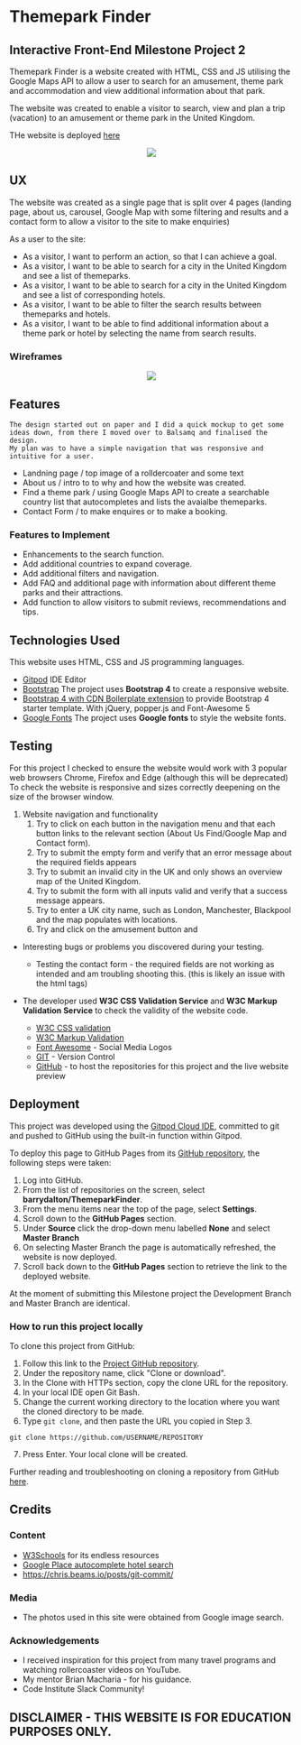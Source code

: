 
# Themepark Finder
## Interactive Front-End Milestone Project 2 

Themepark Finder is a website created with HTML, CSS and JS utilising the Google Maps API to allow a user to search for an amusement, theme park and accommodation and view additional information about that park.

The website was created to enable a visitor to search, view and plan a trip (vacation) to an amusement or theme park in the United Kingdom.

THe website is deployed [here](https://barrydalton.github.io/ThemeparkFinder/)


<div style="text-align:center;">
<img src="https://i.imgur.com/31489CF.png">
</div>




 
## UX
 
The website was created as a single page that is split over 4 pages (landing page, about us, carousel, Google Map with some filtering and results and a contact form to allow a visitor to the site to make enquiries)

As a user to the site:
- As a visitor, I want to perform an action, so that I can achieve a goal.
- As a visitor, I want to be able to search for a city in the United Kingdom and see a list of themeparks.
- As a visitor, I want to be able to search for a city in the United Kingdom and see a list of corresponding hotels.
- As a visitor, I want to be able to filter the search results between themeparks and hotels.
- As a visitor, I want to be able to find additional information about a theme park or hotel by selecting the name from search results.


### Wireframes

<div style="text-align:center;">
<img src="https://i.imgur.com/DnUcEZ8.png">
</div>


## Features

    The design started out on paper and I did a quick mockup to get some ideas down, from there I moved over to Balsamq and finalised the design.
    My plan was to have a simple navigation that was responsive and intuitive for a user. 

- Landning page / top image of a rolldercoater and some text
- About us / intro to to why and how the website was created.
- Find a theme park / using Google Maps API to create a searchable country list that autocompletes and lists the avaialbe themeparks.
- Contact Form / to make enquires or to make a booking.

### Features to Implement
- Enhancements to the search function.
- Add additional countries to expand coverage.
- Add additional filters and navigation.
- Add FAQ and additional page with information about different theme parks and their attractions.
- Add function to allow visitors to submit reviews, recommendations and tips.


## Technologies Used

This website uses HTML, CSS and JS programming languages.

- [Gitpod](https://www.https://www.gitpod.io/) IDE Editor
- [Bootstrap](https://www.https://getbootstrap.com/) The project uses **Bootstrap 4** to create a responsive website.
- [Bootstrap 4 with CDN Boilerplate extension](https://www.https://github.com/Eventyret/vscode-bcdn/) to provide Bootstrap 4 starter template. With jQuery, popper.js and Font-Awesome 5
- [Google Fonts](https://fonts.google.com/) The project uses **Google fonts** to style the website fonts.



## Testing

For this project I checked to ensure the website would work with 3 popular web browsers Chrome, Firefox and Edge (although this will be deprecated)
To check the website is responsive and sizes correctly deepening on the size of the browser window.

1. Website navigation and functionality 
    1. Try to click on each button in the navigation menu and that each button links to the relevant section (About Us Find/Google Map and Contact form).
    2. Try to submit the empty form and verify that an error message about the required fields appears
    3. Try to submit an invalid city in the UK and only shows an overview map of the United Kingdom.
    4. Try to submit the form with all inputs valid and verify that a success message appears.
    5. Try to enter a UK city name, such as London, Manchester, Blackpool and the map populates with locations.
    6. Try and click on the amusement button and 

- Interesting bugs or problems you discovered during your testing.
    - Testing the contact form - the required fields are not working as intended and am troubling shooting this. (this is likely an issue with the html tags)
    
- The developer used **W3C CSS Validation Service** and **W3C  Markup Validation Service** to check the validity of the website code.
    - [W3C CSS validation](https://jigsaw.w3.org/css-validator/)
    - [W3C Markup Validation]( https://validator.w3.org/)
    - [Font Awesome](https://fontawesome.com/) - Social Media Logos
    - [GIT](https://git-scm.com/) - Version Control
    - [GitHub](https://github.com/) - to host the repositories for this project and the live website preview


## Deployment

This project was developed using the [Gitpod Cloud IDE](https://gitpod.io/), committed to git and pushed to GitHub using the built-in function within Gitpod.

To deploy this page to GitHub Pages from its [GitHub repository](https://barrydalton.github.io/ThemeparkFinder/), the following steps were taken: 
1. Log into GitHub. 
2. From the list of repositories on the screen, select **barrydalton/ThemeparkFinder**.
3. From the menu items near the top of the page, select **Settings**.
4. Scroll down to the **GitHub Pages** section.
5. Under **Source** click the drop-down menu labelled **None** and select **Master Branch**
6. On selecting Master Branch the page is automatically refreshed, the website is now deployed. 
7. Scroll back down to the **GitHub Pages** section to retrieve the link to the deployed website.

At the moment of submitting this Milestone project the Development Branch and Master Branch are identical. 

### How to run this project locally

To clone this project from GitHub:
1. Follow this link to the [Project GitHub repository](https://barrydalton.github.io/ThemeparkFinder/).
2. Under the repository name, click "Clone or download".
3. In the Clone with HTTPs section, copy the clone URL for the repository. 
4. In your local IDE open Git Bash.
5. Change the current working directory to the location where you want the cloned directory to be made.
6. Type ```git clone```, and then paste the URL you copied in Step 3.
```console
git clone https://github.com/USERNAME/REPOSITORY
```
7. Press Enter. Your local clone will be created.

Further reading and troubleshooting on cloning a repository from GitHub [here](https://help.github.com/en/articles/cloning-a-repository).


## Credits

### Content
- [W3Schools](https://www.w3schools.com/) for its endless resources
- [Google Place autocomplete hotel search](https://developers.google.com/maps/documentation/javascript/examples/places-autocomplete-hotelsearch)
- https://chris.beams.io/posts/git-commit/ 

### Media
- The photos used in this site were obtained from Google image search.

### Acknowledgements

- I received inspiration for this project from many travel programs and watching rollercoaster videos on YouTube.
- My mentor Brian Macharia - for his guidance.
- Code Institute Slack Community!




## DISCLAIMER - THIS WEBSITE IS FOR EDUCATION PURPOSES ONLY.
